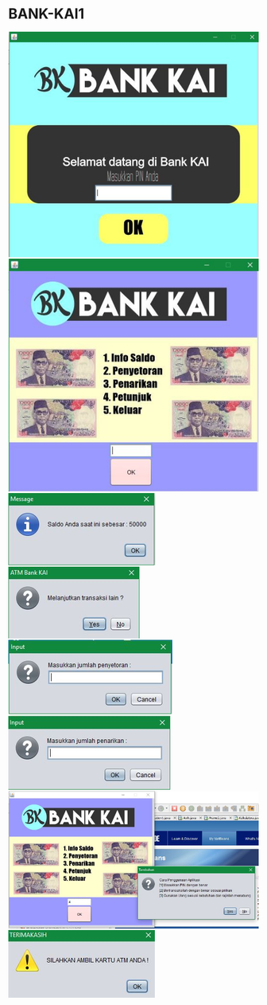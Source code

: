 # BANK-KAI1
![Screenshot](https://github.com/osakhoiruzzadxirpl4029/BANK-KAI1/blob/master/satu.JPG)<br>
![Screenshot](https://github.com/osakhoiruzzadxirpl4029/BANK-KAI1/blob/master/dua.JPG)<br>
![Screenshot](https://github.com/osakhoiruzzadxirpl4029/BANK-KAI1/blob/master/tiga.JPG)<br>
![Screenshot](https://github.com/osakhoiruzzadxirpl4029/BANK-KAI1/blob/master/empat.JPG)<br>
![Screenshot](https://github.com/osakhoiruzzadxirpl4029/BANK-KAI1/blob/master/lima.JPG)<br>
![Screenshot](https://github.com/osakhoiruzzadxirpl4029/BANK-KAI1/blob/master/enam.JPG)<br>
![Screenshot](https://github.com/osakhoiruzzadxirpl4029/BANK-KAI1/blob/master/tujuh.JPG)<br>
![Screenshot](https://github.com/osakhoiruzzadxirpl4029/BANK-KAI1/blob/master/delapan.JPG)
